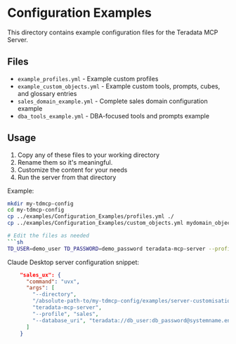 # Configuration Examples

This directory contains example configuration files for the Teradata MCP Server.

## Files

- `example_profiles.yml` - Example custom profiles
- `example_custom_objects.yml` - Example custom tools, prompts, cubes, and glossary entries
- `sales_domain_example.yml` - Complete sales domain configuration example
- `dba_tools_example.yml` - DBA-focused tools and prompts example

## Usage

1. Copy any of these files to your working directory
2. Rename them so it's meaningful.
3. Customize the content for your needs
4. Run the server from that directory

Example:
```bash
mkdir my-tdmcp-config
cd my-tdmcp-config
cp ../examples/Configuration_Examples/profiles.yml ./
cp ../examples/Configuration_Examples/custom_objects.yml mydomain_objects.yml

# Edit the files as needed
```sh
TD_USER=demo_user TD_PASSWORD=demo_password teradata-mcp-server --profile my_custom_profile
```

Claude Desktop server configuration snippet:
```json
    "sales_ux": {
      "command": "uvx",
      "args": [
        "--directory",
        "/absolute-path-to/my-tdmcp-config/examples/server-customisation",
        "teradata-mcp-server",
        "--profile", "sales",
        "--database_uri", "teradata://db_user:db_password@systemname.env.clearscape.teradata.com:1025"
      ]
    } 
```